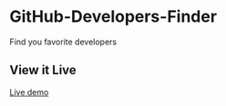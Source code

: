 # GitHub-Developers-Finder
Find you favorite developers
## View it Live
[Live demo](https://pecgit.netlify.app/git.html)
